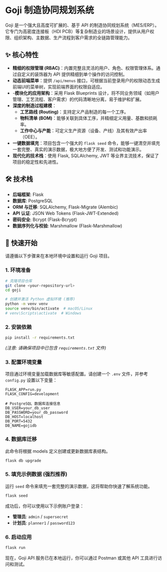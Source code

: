 <!-- README.md -->
# Goji 制造协同规划系统

Goji 是一个强大且高度可扩展的、基于 API 的制造协同规划系统（MES/ERP）。它专门为高密度连接板（HDI PCB）等复杂制造业的场景设计，提供从用户权限、组织架构、主数据、生产流程到客户需求的全链路管理能力。

## ✨ 核心特性

  * **精细的权限管理 (RBAC)**：内置完整且灵活的用户、角色、权限管理体系。通过自定义的装饰器为 API 提供精细到单个操作的访问控制。
  * **动态前端菜单**：提供 `/api/menus` 接口，可根据当前登录用户的权限动态生成前端UI的菜单树，实现前端界面的权限自适应。
  * \-**模块化的应用架构**：采用 Flask Blueprints 设计，将不同业务领域（如用户管理、工艺流程、客户需求）的代码清晰地分离，易于维护和扩展。
  * **深度的制造过程建模**：
      * **工艺路线 (Routing)**：支持定义产品制造的每一个工序。
      * **物料清单 (BOM)**：能够关联到具体工序，并精细定义用量、基数和损耗率。
      * **工作中心与产能**：可定义生产资源（设备、产线）及其有效产出率（OEE）。
  * **一键数据填充**：项目包含一个强大的 `flask seed` 命令，能够一键清空并填充一套完整、真实的演示数据，极大地方便了开发、测试和功能演示。
  * **现代化的技术栈**：使用 Flask, SQLAlchemy, JWT 等业界主流技术，保证了项目的稳定性和先进性。

## 🛠️ 技术栈

  * **后端框架**: Flask
  * **数据库**: PostgreSQL
  * **ORM 与迁移**: SQLAlchemy, Flask-Migrate (Alembic)
  * **API 认证**: JSON Web Tokens (Flask-JWT-Extended)
  * **密码安全**: Bcrypt (Flask-Bcrypt)
  * **数据序列化与校验**: Marshmallow (Flask-Marshmallow)

## 🚀 快速开始

请遵循以下步骤来在本地环境中设置和运行 Goji 项目。

### 1\. 环境准备

```bash
# 克隆项目仓库
git clone <your-repository-url>
cd goji

# 创建并激活 Python 虚拟环境 (推荐)
python -m venv venv
source venv/bin/activate  # macOS/Linux
# venv\Scripts\activate  # Windows
```

### 2\. 安装依赖

```bash
pip install -r requirements.txt
```

*(注意: 请确保项目中已包含 `requirements.txt` 文件)*

### 3\. 配置环境变量

项目通过环境变量加载数据库等敏感配置。请创建一个 `.env` 文件，并参考 `config.py` 设置以下变量：

```.env
FLASK_APP=run.py
FLASK_CONFIG=development

# PostgreSQL 数据库连接信息
DB_USER=your_db_user
DB_PASSWORD=your_db_password
DB_HOST=localhost
DB_PORT=5432
DB_NAME=gojidb
```

### 4\. 数据库迁移

此命令将根据 models 定义创建或更新数据库表结构。

```bash
flask db upgrade
```

### 5\. 填充示例数据 (强烈推荐)

运行 `seed` 命令来填充一套完整的演示数据，这将帮助你快速了解系统功能。

```bash
flask seed
```

成功后，你可以使用以下示例账户登录：

  * **管理员**: `admin` / `supersecret`
  * **计划员**: `planner1` / `password123`

### 6\. 启动应用

```bash
flask run
```

现在，Goji API 服务已在本地运行，你可以通过 Postman 或其他 API 工具进行访问和测试。
